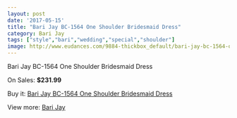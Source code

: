 ```yaml
---
layout: post
date: '2017-05-15'
title: "Bari Jay BC-1564 One Shoulder Bridesmaid Dress"
category: Bari Jay
tags: ["style","bari","wedding","special","shoulder"]
image: http://www.eudances.com/9884-thickbox_default/bari-jay-bc-1564-one-shoulder-bridesmaid-dress.jpg
---
```

Bari Jay BC-1564 One Shoulder Bridesmaid Dress

On Sales: **$231.99**
<a href="https://www.eudances.com/en/bari-jay/3247-bari-jay-bc-1564-one-shoulder-bridesmaid-dress.html"><amp-img layout="responsive" width="600" height="600" src="//www.eudances.com/9884-thickbox_default/bari-jay-bc-1564-one-shoulder-bridesmaid-dress.jpg" alt="Bari Jay BC-1564 One Shoulder Bridesmaid Dress 0" /></a>

Buy it: [Bari Jay BC-1564 One Shoulder Bridesmaid Dress](https://www.eudances.com/en/bari-jay/3247-bari-jay-bc-1564-one-shoulder-bridesmaid-dress.html "Bari Jay BC-1564 One Shoulder Bridesmaid Dress")

View more: [Bari Jay](https://www.eudances.com/en/56-bari-jay "Bari Jay")